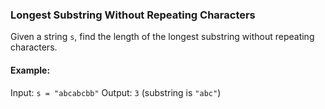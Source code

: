 ### Longest Substring Without Repeating Characters

Given a string `s`, find the length of the longest substring without repeating characters.

#### Example:
Input: `s = "abcabcbb"`
Output: `3` (substring is `"abc"`)
